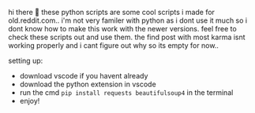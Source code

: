 hi there :wave: these python scripts are some cool scripts i made for <a>old.reddit.com</a>.. i'm not very familer with python as i dont use it much so i dont know how to make this work with the newer versions. feel free to check these scripts out and use them. the find post with most karma isnt working properly and i cant figure out why so its empty for now..

setting up:
- download vscode if you havent already
- download the python extension in vscode
- run the cmd `pip install requests beautifulsoup4` in the terminal 
- enjoy!


